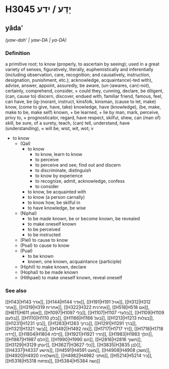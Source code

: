 # H3045 יָדַע / ידע

## yâdaʻ

_(yaw-dah' | yaw-DA | ya-DA)_

### Definition

a primitive root; to know (properly, to ascertain by seeing); used in a great variety of senses, figuratively, literally, euphemistically and inferentially (including observation, care, recognition; and causatively, instruction, designation, punishment, etc.); acknowledge, acquaintance(-ted with), advise, answer, appoint, assuredly, be aware, (un-)awares, can(-not), certainly, comprehend, consider, × could they, cunning, declare, be diligent, (can, cause to) discern, discover, endued with, familiar friend, famous, feel, can have, be (ig-)norant, instruct, kinsfolk, kinsman, (cause to let, make) know, (come to give, have, take) knowledge, have (knowledge), (be, make, make to be, make self) known, + be learned, + lie by man, mark, perceive, privy to, × prognosticator, regard, have respect, skilful, shew, can (man of) skill, be sure, of a surety, teach, (can) tell, understand, have (understanding), × will be, wist, wit, wot; v

- to know
  - (Qal)
    - to know
      - to know, learn to know
      - to perceive
      - to perceive and see, find out and discern
      - to discriminate, distinguish
      - to know by experience
      - to recognize, admit, acknowledge, confess
      - to consider
    - to know, be acquainted with
    - to know (a person carnally)
    - to know how, be skilful in
    - to have knowledge, be wise
  - (Niphal)
    - to be made known, be or become known, be revealed
    - to make oneself known
    - to be perceived
    - to be instructed
  - (Piel) to cause to know
  - (Poal) to cause to know
  - (Pual)
    - to be known
    - known, one known, acquaintance (participle)
  - (Hiphil) to make known, declare
  - (Hophal) to be made known
  - (Hithpael) to make oneself known, reveal oneself

### See also

[[H143|H143 אדר]], [[H144|H144 אדר]], [[H191|H191 אויל]], [[H312|H312 אחר]], [[H319|H319 אחרית]], [[H322|H322 אחרנית]], [[H518|H518 אם]], [[H611|H611 אסון]], [[H1097|H1097 בלי]], [[H1107|H1107 בלעדי]], [[H1109|H1109 בלעם]], [[H1110|H1110 בלק]], [[H1166|H1166 בעל]], [[H1213|H1213 בצלות]], [[H1231|H1231 בקי]], [[H1263|H1263 ברוך]], [[H1291|H1291 ברך]], [[H1321|H1321 בשר]], [[H1492|H1492 גזה]], [[H1717|H1717 דד]], [[H1718|H1718 דדה]], [[H1804|H1804 דלח]], [[H1921|H1921 הדר]], [[H1983|H1983 הלך]], [[H1987|H1987 הלם]], [[H1990|H1990 הם]], [[H2816|H2816 חשוך]], [[H3129|H3129 יונתן]], [[H3627|H3627 כלי]], [[H3835|H3835 לבן]], [[H4337|H4337 מישע]], [[H4591|H4591 מעט]], [[H4908|H4908 משכן]], [[H4920|H4920 משלמיה]], [[H4982|H4982 מתני]], [[H5214|H5214 ניר]], [[H5318|H5318 נפתוח]], [[H5384|H5384 נשה]]
